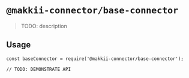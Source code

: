 # `@makkii-connector/base-connector`

> TODO: description

## Usage

```
const baseConnector = require('@makkii-connector/base-connector');

// TODO: DEMONSTRATE API
```
